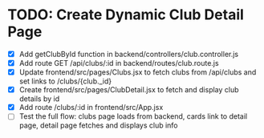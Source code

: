 # TODO: Create Dynamic Club Detail Page

- [x] Add getClubById function in backend/controllers/club.controller.js
- [x] Add route GET /api/clubs/:id in backend/routes/club.route.js
- [x] Update frontend/src/pages/Clubs.jsx to fetch clubs from /api/clubs and set links to /clubs/{club.\_id}
- [x] Create frontend/src/pages/ClubDetail.jsx to fetch and display club details by id
- [x] Add route /clubs/:id in frontend/src/App.jsx
- [ ] Test the full flow: clubs page loads from backend, cards link to detail page, detail page fetches and displays club info

